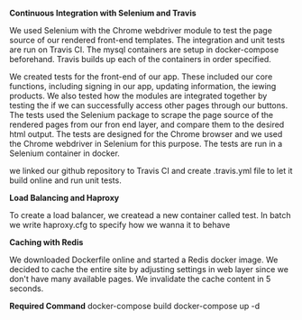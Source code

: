**Continuous Integration with Selenium and Travis**

We used Selenium with the Chrome webdriver module to test the page source of our rendered front-end templates. The integration and unit tests are run on Travis CI. The mysql containers are setup in docker-compose beforehand. Travis builds up each of the containers in order specified.

We created tests for the front-end of our app. These included our core functions, including signing in our app, updating information, the iewing products. We also tested how the modules are integrated together by testing the if we can successfully access other pages through our buttons. The tests used the Selenium package to scrape the page source of the rendered pages from our fron end layer, and compare them to the desired html output. The tests are designed for the Chrome browser and we used the Chrome webdriver in Selenium for this purpose. The tests are run in a Selenium container in docker. 

we linked our github repository to Travis CI and create .travis.yml file to let it build online and run unit tests.

**Load Balancing and Haproxy**

To create a load balancer, we createad a new container called test. In batch we write haproxy.cfg to specify how we wanna it to behave 

**Caching with Redis**

We downloaded Dockerfile online and started a Redis docker image. We decided to cache the entire site by adjusting settings in web layer since we don't have many available pages. We invalidate the cache content in 5 seconds. 

**Required Command**
docker-compose build
docker-compose up -d
